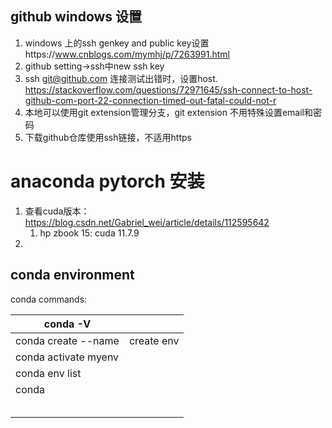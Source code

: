 

## github windows 设置

1. windows 上的ssh genkey and public key设置https://www.cnblogs.com/mymhj/p/7263991.html
2. github setting->ssh中new ssh key
3. ssh git@github.com 连接测试出错时，设置host. https://stackoverflow.com/questions/72971645/ssh-connect-to-host-github-com-port-22-connection-timed-out-fatal-could-not-r
4. 本地可以使用git extension管理分支，git extension 不用特殊设置email和密码
5. 下载github仓库使用ssh链接，不适用https



# anaconda pytorch 安装

1. 查看cuda版本：https://blog.csdn.net/Gabriel_wei/article/details/112595642
   1. hp zbook 15: cuda 11.7.9
2. 



## conda environment

conda commands:

| conda -V                     |            |
| ---------------------------- | ---------- |
| conda create --name <my-env> | create env |
| conda activate myenv         |            |
| conda env list               |            |
| conda                        |            |
|                              |            |
|                              |            |
|                              |            |
|                              |            |
|                              |            |

